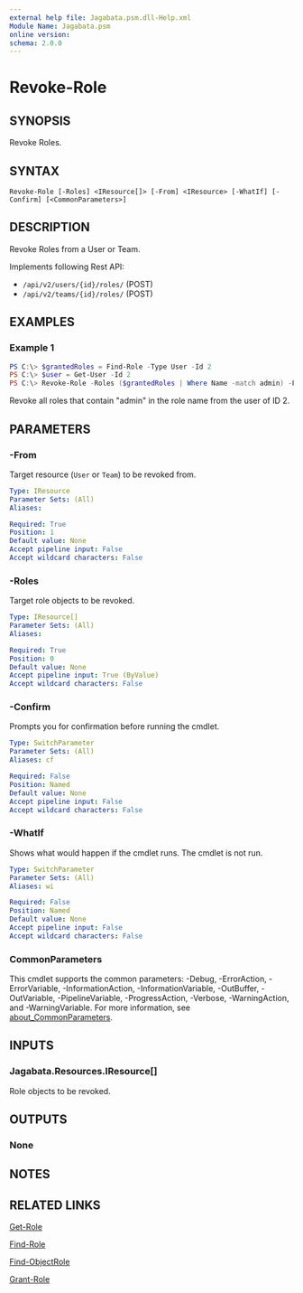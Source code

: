 ```yaml
---
external help file: Jagabata.psm.dll-Help.xml
Module Name: Jagabata.psm
online version:
schema: 2.0.0
---
```


# Revoke-Role

## SYNOPSIS
Revoke Roles.

## SYNTAX

```
Revoke-Role [-Roles] <IResource[]> [-From] <IResource> [-WhatIf] [-Confirm] [<CommonParameters>]
```

## DESCRIPTION
Revoke Roles from a User or Team.

Implements following Rest API:  
- `/api/v2/users/{id}/roles/` (POST)  
- `/api/v2/teams/{id}/roles/` (POST)

## EXAMPLES

### Example 1
```powershell
PS C:\> $grantedRoles = Find-Role -Type User -Id 2
PS C:\> $user = Get-User -Id 2
PS C:\> Revoke-Role -Roles ($grantedRoles | Where Name -match admin) -From $user
```

Revoke all roles that contain "admin" in the role name from the user of ID 2.

## PARAMETERS

### -From
Target resource (`User` or `Team`) to be revoked from.

```yaml
Type: IResource
Parameter Sets: (All)
Aliases:

Required: True
Position: 1
Default value: None
Accept pipeline input: False
Accept wildcard characters: False
```

### -Roles
Target role objects to be revoked.

```yaml
Type: IResource[]
Parameter Sets: (All)
Aliases:

Required: True
Position: 0
Default value: None
Accept pipeline input: True (ByValue)
Accept wildcard characters: False
```

### -Confirm
Prompts you for confirmation before running the cmdlet.

```yaml
Type: SwitchParameter
Parameter Sets: (All)
Aliases: cf

Required: False
Position: Named
Default value: None
Accept pipeline input: False
Accept wildcard characters: False
```

### -WhatIf
Shows what would happen if the cmdlet runs.
The cmdlet is not run.

```yaml
Type: SwitchParameter
Parameter Sets: (All)
Aliases: wi

Required: False
Position: Named
Default value: None
Accept pipeline input: False
Accept wildcard characters: False
```

### CommonParameters
This cmdlet supports the common parameters: -Debug, -ErrorAction, -ErrorVariable, -InformationAction, -InformationVariable, -OutBuffer, -OutVariable, -PipelineVariable, -ProgressAction, -Verbose, -WarningAction, and -WarningVariable. For more information, see [about_CommonParameters](http://go.microsoft.com/fwlink/?LinkID=113216).

## INPUTS

### Jagabata.Resources.IResource[]
Role objects to be revoked.

## OUTPUTS

### None
## NOTES

## RELATED LINKS

[Get-Role](Get-Role.md)

[Find-Role](Find-Role.md)

[Find-ObjectRole](Find-ObjectRole.md)

[Grant-Role](Grant-Roke.md)
